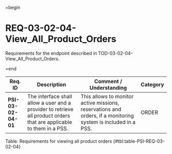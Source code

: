 =begin

# REQ-03-02-04-View_All_Product_Orders

Requirements for the endpoint described in TOD-03-02-04-View_All_Product_Orders.

=end

| Req. ID                        | Description                         | Comment / Understanding                  | Category                       |
| ------------------------------ | ----------------------------------- | ---------------------------------------- | ------------------------------ |
| __PSI-03-02-04-01__ | The interface shall allow a user and a provider to retrieve all product orders that are applicable to them in a PSS. | This allows to monitor active missions, reservations and orders, if a monitoring system is included in a PSS. | ORDER    |

Table: Requirements for viewing all product orders {#tbl:table-PSI-REQ-03-02-04}
